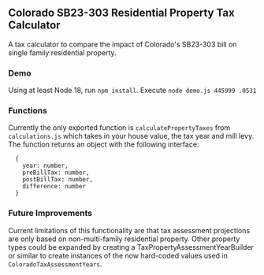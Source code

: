 ## Colorado SB23-303 Residential Property Tax Calculator

A tax calculator to compare the impact of Colorado's SB23-303 bill on single family residential property.

### Demo
Using at least Node 18, run `npm install`. Execute `node demo.js 445999 .0531`

### Functions
Currently the only exported function is `calculatePropertyTaxes` from `calculations.js` which takes in your house value, the tax year and mill levy. The function returns an object with the following interface:
```
  {
    year: number,
    preBillTax: number,
    postBillTax: number,
    difference: number
  }
```

### Future Improvements
Current limitations of this functionality are that tax assessment projections are only based on non-multi-family residential property. Other property types could be expanded by creating a TaxPropertyAssessmentYearBuilder or similar to create instances of the now hard-coded values used in `ColoradoTaxAssessmentYears`.
